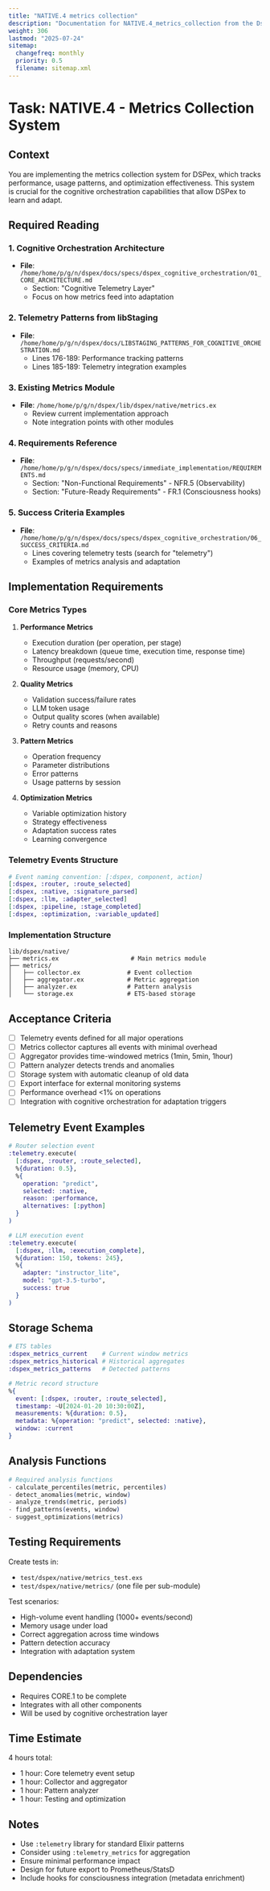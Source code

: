 ```yaml
---
title: "NATIVE.4 metrics collection"
description: "Documentation for NATIVE.4_metrics_collection from the Dspex repository."
weight: 306
lastmod: "2025-07-24"
sitemap:
  changefreq: monthly
  priority: 0.5
  filename: sitemap.xml
---
```


# Task: NATIVE.4 - Metrics Collection System

## Context
You are implementing the metrics collection system for DSPex, which tracks performance, usage patterns, and optimization effectiveness. This system is crucial for the cognitive orchestration capabilities that allow DSPex to learn and adapt.

## Required Reading

### 1. Cognitive Orchestration Architecture
- **File**: `/home/home/p/g/n/dspex/docs/specs/dspex_cognitive_orchestration/01_CORE_ARCHITECTURE.md`
  - Section: "Cognitive Telemetry Layer"
  - Focus on how metrics feed into adaptation

### 2. Telemetry Patterns from libStaging
- **File**: `/home/home/p/g/n/dspex/docs/LIBSTAGING_PATTERNS_FOR_COGNITIVE_ORCHESTRATION.md`
  - Lines 176-189: Performance tracking patterns
  - Lines 185-189: Telemetry integration examples

### 3. Existing Metrics Module
- **File**: `/home/home/p/g/n/dspex/lib/dspex/native/metrics.ex`
  - Review current implementation approach
  - Note integration points with other modules

### 4. Requirements Reference
- **File**: `/home/home/p/g/n/dspex/docs/specs/immediate_implementation/REQUIREMENTS.md`
  - Section: "Non-Functional Requirements" - NFR.5 (Observability)
  - Section: "Future-Ready Requirements" - FR.1 (Consciousness hooks)

### 5. Success Criteria Examples
- **File**: `/home/home/p/g/n/dspex/docs/specs/dspex_cognitive_orchestration/06_SUCCESS_CRITERIA.md`
  - Lines covering telemetry tests (search for "telemetry")
  - Examples of metrics analysis and adaptation

## Implementation Requirements

### Core Metrics Types
1. **Performance Metrics**
   - Execution duration (per operation, per stage)
   - Latency breakdown (queue time, execution time, response time)
   - Throughput (requests/second)
   - Resource usage (memory, CPU)

2. **Quality Metrics**
   - Validation success/failure rates
   - LLM token usage
   - Output quality scores (when available)
   - Retry counts and reasons

3. **Pattern Metrics**
   - Operation frequency
   - Parameter distributions
   - Error patterns
   - Usage patterns by session

4. **Optimization Metrics**
   - Variable optimization history
   - Strategy effectiveness
   - Adaptation success rates
   - Learning convergence

### Telemetry Events Structure
```elixir
# Event naming convention: [:dspex, component, action]
[:dspex, :router, :route_selected]
[:dspex, :native, :signature_parsed]
[:dspex, :llm, :adapter_selected]
[:dspex, :pipeline, :stage_completed]
[:dspex, :optimization, :variable_updated]
```

### Implementation Structure
```
lib/dspex/native/
├── metrics.ex                    # Main metrics module
├── metrics/
│   ├── collector.ex             # Event collection
│   ├── aggregator.ex            # Metric aggregation
│   ├── analyzer.ex              # Pattern analysis
│   └── storage.ex               # ETS-based storage
```

## Acceptance Criteria
- [ ] Telemetry events defined for all major operations
- [ ] Metrics collector captures all events with minimal overhead
- [ ] Aggregator provides time-windowed metrics (1min, 5min, 1hour)
- [ ] Pattern analyzer detects trends and anomalies
- [ ] Storage system with automatic cleanup of old data
- [ ] Export interface for external monitoring systems
- [ ] Performance overhead <1% on operations
- [ ] Integration with cognitive orchestration for adaptation triggers

## Telemetry Event Examples
```elixir
# Router selection event
:telemetry.execute(
  [:dspex, :router, :route_selected],
  %{duration: 0.5},
  %{
    operation: "predict",
    selected: :native,
    reason: :performance,
    alternatives: [:python]
  }
)

# LLM execution event
:telemetry.execute(
  [:dspex, :llm, :execution_complete],
  %{duration: 150, tokens: 245},
  %{
    adapter: "instructor_lite",
    model: "gpt-3.5-turbo",
    success: true
  }
)
```

## Storage Schema
```elixir
# ETS tables
:dspex_metrics_current    # Current window metrics
:dspex_metrics_historical # Historical aggregates
:dspex_metrics_patterns   # Detected patterns

# Metric record structure
%{
  event: [:dspex, :router, :route_selected],
  timestamp: ~U[2024-01-20 10:30:00Z],
  measurements: %{duration: 0.5},
  metadata: %{operation: "predict", selected: :native},
  window: :current
}
```

## Analysis Functions
```elixir
# Required analysis functions
- calculate_percentiles(metric, percentiles)
- detect_anomalies(metric, window)
- analyze_trends(metric, periods)
- find_patterns(events, window)
- suggest_optimizations(metrics)
```

## Testing Requirements
Create tests in:
- `test/dspex/native/metrics_test.exs`
- `test/dspex/native/metrics/` (one file per sub-module)

Test scenarios:
- High-volume event handling (1000+ events/second)
- Memory usage under load
- Correct aggregation across time windows
- Pattern detection accuracy
- Integration with adaptation system

## Dependencies
- Requires CORE.1 to be complete
- Integrates with all other components
- Will be used by cognitive orchestration layer

## Time Estimate
4 hours total:
- 1 hour: Core telemetry event setup
- 1 hour: Collector and aggregator
- 1 hour: Pattern analyzer
- 1 hour: Testing and optimization

## Notes
- Use `:telemetry` library for standard Elixir patterns
- Consider using `:telemetry_metrics` for aggregation
- Ensure minimal performance impact
- Design for future export to Prometheus/StatsD
- Include hooks for consciousness integration (metadata enrichment)